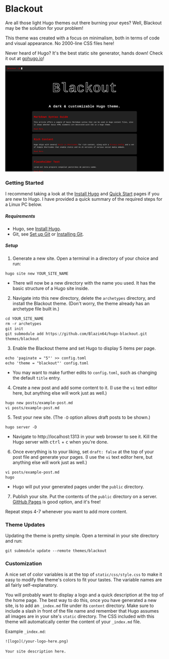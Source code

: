 # Blackout

Are all those light Hugo themes out there burning your eyes? Well, Blackout may be the solution for your problem!

This theme was created with a focus on minimalism, both in terms of code and visual appearance. No 2000-line CSS files here!

Never heard of Hugo? It's the best static site generator, hands down! Check it out at [gohugo.io](https://gohugo.io/)!

![screenshot](https://raw.githubusercontent.com/Blazin64/hugo-blackout/master/images/screenshot.png)

### Getting Started

I recommend taking a look at the [Install Hugo](https://gohugo.io/getting-started/installing) and [Quick Start](https://gohugo.io/getting-started/quick-start) pages if you are new to Hugo. I have provided a quick summary of the required steps for a Linux PC below.

##### Requirements
 * Hugo, see [Install Hugo](https://gohugo.io/getting-started/installing).
 * Git, see [Set up Git](https://help.github.com/en/github/getting-started-with-github/set-up-git) or [Installing Git](https://gist.github.com/derhuerst/1b15ff4652a867391f03).

##### Setup

1. Generate a new site. Open a terminal in a directory of your choice and run:
```
hugo site new YOUR_SITE_NAME
```
  * There will now be a new directory with the name you used. It has the basic structure of a Hugo site inside.

2. Navigate into this new directory, delete the `archetypes` directory, and install the Blackout theme. (Don't worry, the theme already has an archetype file built in.)
```
cd YOUR_SITE_NAME
rm -r archetypes
git init
git submodule add https://github.com/Blazin64/hugo-blackout.git themes/blackout
```

3. Enable the Blackout theme and set Hugo to display 5 items per page.
```
echo 'paginate = "5"' >> config.toml
echo 'theme = "blackout"' config.toml
```
  * You may want to make further edits to `config.toml`, such as changing the default `title` entry.

4. Create a new post and add some content to it. (I use the `vi` text editor here, but anything else will work just as well.)
```
hugo new posts/example-post.md
vi posts/example-post.md
```

5. Test your new site. (The `-D` option allows draft posts to be shown.)
```
hugo server -D
```
  * Navigate to http://localhost:1313 in your web browser to see it. Kill the Hugo server with <kbd>ctrl</kbd> + <kbd>c</kbd> when you're done.

6. Once everything is to your liking, set `draft: false` at the top of your post file and generate your pages. (I use the `vi` text editor here, but anything else will work just as well.)
```
vi posts/example-post.md
hugo
```
  * Hugo will put your generated pages under the `public` directory.

7. Publish your site. Put the contents of the `public` directory on a server. [GitHub Pages](https://pages.github.com/) is good option, and it's free!

Repeat steps 4-7 whenever you want to add more content.


### Theme Updates

Updating the theme is pretty simple. Open a terminal in your site directory and run:
```
git submodule update --remote themes/blackout
```

### Customization

A nice set of color variables is at the top of `static/css/style.css` to make it easy to modify the theme's colors to fit your tastes. The variable names are all fairly self-explanatory.

You will probably want to display a logo and a quick description at the top of the home page. The best way to do this, once you have generated a new site, is to add an `_index.md` file under its `content` directory. Make sure to include a slash in front of the file name and remember that Hugo assumes all images are in your site's `static` directory. The CSS included with this theme will automatically center the content of your `_index.md` file.

Example `_index.md`:
```
![logo](/your-logo-here.png)

Your site description here.
```
